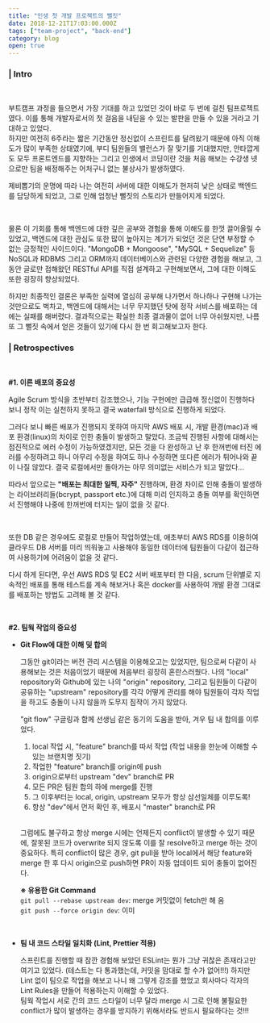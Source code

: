 ```yaml
---
title: "인생 첫 개발 프로젝트의 뻘짓"
date: 2018-12-21T17:03:00.000Z
tags: ["team-project", "back-end"]
category: blog
open: true
---
```


### | Intro

<br />

부트캠프 과정을 들으면서 가장 기대를 하고 있었던 것이 바로 두 번에 걸친 팀프로젝트였다. 이를 통해 개발자로서의 첫 걸음을 내딛을 수 있는 발판을 만들 수 있을 거라고 기대하고 있었다.  
하지만 여전히 6주라는 짧은 기간동안 정신없이 스프린트를 달려왔기 때문에 아직 이해도가 많이 부족한 상태였기에, 부디 팀원들의 밸런스가 잘 맞기를 기대했지만, 안타깝게도 모두 프론트엔드를 지향하는 그리고 인생에서 코딩이란 것을 처음 해보는 수강생 넷으로만 팀을 배정해주는 어처구니 없는 불상사가 발생하였다.

제비뽑기의 운명에 따라 나는 여전히 서버에 대한 이해도가 현저히 낮은 상태로 백엔드를 담당하게 되었고, 그로 인해 엄청난 뻘짓의 스토리가 만들어지게 되었다.

<br />

물론 이 기회를 통해 백엔드에 대한 깊은 공부와 경험을 통해 이해도를 한껏 끌어올릴 수 있었고, 백엔드에 대한 관심도 또한 많이 높아지는 계기가 되었던 것은 단연 부정할 수 없는 긍정적인 사이드이다. "MongoDB + Mongoose", "MySQL + Sequelize" 등 NoSQL과 RDBMS 그리고 ORM까지 데이터베이스와 관련된 다양한 경험을 해보고, 그동안 글로만 접해왔던 RESTful API를 직접 설계하고 구현해보면서, 그에 대한 이해도 또한 굉장히 향상되었다.

하지만 최종적인 결론은 부족한 실력에 열심히 공부해 나가면서 하나하나 구현해 나가는 것만으로도 벅차고, 백엔드에 대해서는 너무 무지했던 탓에 정작 서비스를 배포하는 데에는 실패를 해버렸다. 결과적으로는 확실한 최종 결과물이 없어 너무 아쉬웠지만, 나름 또 그 뻘짓 속에서 얻은 것들이 있기에 다시 한 번 회고해보고자 한다.

### | Retrospectives

<br />

**#1. 이른 배포의 중요성**

Agile Scrum 방식을 초반부터 강조했으나, 기능 구현에만 급급해 정신없이 진행하다 보니 정작 이는 실천하지 못하고 결국 waterfall 방식으로 진행하게 되었다.

그러다 보니 빠른 배포가 진행되지 못하여 마지막 AWS 배포 시, 개발 환경(mac)과 배포 환경(linux)의 차이로 인한 충돌이 발생하고 말았다. 조금씩 진행된 사항에 대해서는 점진적으로 에러 수정이 가능하였겠지만, 모든 것을 다 완성하고 난 후 한꺼번에 터진 에러를 수정하려고 하니 아무리 수정을 하여도 하나 수정하면 또다른 에러가 튀어나와 끝이 나질 않았다. 결국 로컬에서만 돌아가는 아무 의미없는 서비스가 되고 말았다...

따라서 앞으로는 **"배포는 최대한 일찍, 자주"** 진행하며, 환경 차이로 인해 충돌이 발생하는 라이브러리들(bcrypt, passport etc.)에 대해 미리 인지하고 충돌 여부를 확인하면서 진행해야 나중에 한꺼번에 터지는 일이 없을 것 같다.

<br />

또한 DB 같은 경우에도 로컬로 만들어 작업하였는데, 애초부터 AWS RDS를 이용하여 클라우드 DB 서버를 미리 띄워놓고 사용해야 동일한 데이터에 팀원들이 다같이 접근하여 사용하기에 어려움이 없을 것 같다.

다시 하게 된다면, 우선 AWS RDS 및 EC2 서버 배포부터 한 다음, scrum 단위별로 지속적인 배포를 통해 테스트를 계속 해보거나 혹은 docker를 사용하여 개발 환경 그대로를 배포하는 방법도 고려해 볼 것 같다.

<br />

**#2. 팀웍 작업의 중요성**

- **Git Flow에 대한 이해 및 합의**

  그동안 git이라는 버전 관리 시스템을 이용해오고는 있었지만, 팀으로써 다같이 사용해보는 것은 처음이었기 때문에 처음부터 굉장히 혼란스러웠다. 나의 "local" repository와 Github에 있는 나의 "origin" repository, 그리고 팀원들이 다같이 공유하는 "upstream" repository를 각각 어떻게 관리를 해야 팀원들이 각자 작업을 하고도 충돌이 나지 않을까 도무지 짐작이 가지 않았다.

  "git flow" 구글링과 함께 선생님 같은 동기의 도움을 받아, 겨우 팀 내 합의를 이루었다.

  1. local 작업 시, "feature" branch를 따서 작업 (작업 내용을 한눈에 이해할 수 있는 브랜치명 짓기)
  2. 작업한 "feature" branch를 origin에 push
  3. origin으로부터 upstream "dev" branch로 PR
  4. 모든 PR은 팀원 합의 하에 merge를 진행
  5. 그 이후부터는 local, origin, upstream 모두가 항상 삼선일체를 이루도록!
  6. 항상 "dev"에서 먼저 확인 후, 배포시 "master" branch로 PR

  <br />

  그럼에도 불구하고 항상 merge 시에는 언제든지 conflict이 발생할 수 있기 때문에, 잘못된 코드가 overwrite 되지 않도록 이를 잘 resolve하고 merge 하는 것이 중요하다. 특히 conflict이 많은 경우, git pull을 받아 local에서 해당 feature와 merge 한 후 다시 origin으로 push하면 PR이 자동 업데이트 되어 충돌이 없어진다.

  **※ 유용한 Git Command**  
  `git pull --rebase upstream dev`: merge 커밋없이 fetch만 해 옴  
  `git push --force origin dev`: 이미

<br />

- **팀 내 코드 스타일 일치화 (Lint, Prettier 적용)**

  스프린트를 진행할 때 잠깐 경험해 보았던 ESLint는 뭔가 그냥 귀찮은 존재라고만 여기고 있었다. (테스트는 다 통과했는데, 커밋을 맘대로 할 수가 없어!!!) 하지만 Lint 없이 팀으로 작업을 해보고 나니 왜 그렇게 강조를 했었고 회사마다 각자의 Lint Rules을 만들어 적용하는지 이해할 수 있었다.  
  팀웍 작업시 서로 간의 코드 스타일이 너무 달라 merge 시 그로 인해 불필요한 conflict가 많이 발생하는 경우를 방지하기 위해서라도 반드시 필요하다는 것!!!
